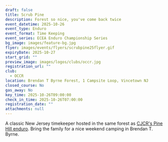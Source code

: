 ```yaml
---
draft: false
title: Scrub Pine
description: Forest so nice, you've come back twice
event_datetime: 2025-10-26
event_type: Enduro
event_format: Time Keeping
event_series: ECEA Enduro Championship Series
bg_image: images/feature-bg.jpg
flyer: images/events/flyers/scrubpine25flyer.gif
expiryDate: 2025-10-27
start_grid: ""
preview_image: images/logos/clubs/occr.jpg
registration_url: ""
club:
  - OCCR
location: Brendan T Byrne Forest, 1 Campsite Loop, Vincetown NJ
closed_course: No
gas_away: No
key_time: 2025-10-26T09:00:00
check_in_time: 2025-10-26T07:00:00
registration_date: ""
attachments: null
---
```


A classic New Jersey timekeeper hosted in the same forest as [CJCR's Pine Hill enduro](/events/23-en-cjcr). Bring the family for a nice weekend camping in Brendan T. Byrne.
